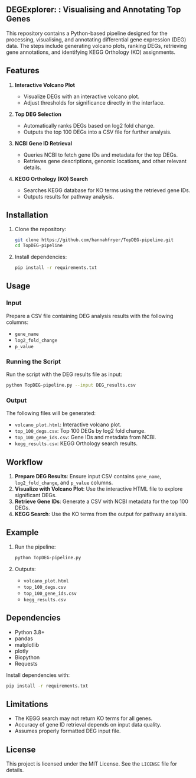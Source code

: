 ## DEGExplorer: : Visualising and Annotating Top Genes

This repository contains a Python-based pipeline designed for the processing, visualising, and annotating differential gene expression (DEG) data. The steps include generating volcano plots, ranking DEGs, retrieving
gene annotations, and identifying KEGG Orthology (KO) assignments. 

## Features

1. **Interactive Volcano Plot**
   - Visualize DEGs with an interactive volcano plot.
   - Adjust thresholds for significance directly in the interface.

2. **Top DEG Selection**
   - Automatically ranks DEGs based on log2 fold change.
   - Outputs the top 100 DEGs into a CSV file for further analysis.

3. **NCBI Gene ID Retrieval**
   - Queries NCBI to fetch gene IDs and metadata for the top DEGs.
   - Retrieves gene descriptions, genomic locations, and other relevant details.

4. **KEGG Orthology (KO) Search**
   - Searches KEGG database for KO terms using the retrieved gene IDs.
   - Outputs results for pathway analysis.

## Installation

1. Clone the repository:
   ```bash
   git clone https://github.com/hannahfryer/TopDEG-pipeline.git
   cd TopDEG-pipeline
   ```

2. Install dependencies:
   ```bash
   pip install -r requirements.txt
   ```

## Usage

### Input
Prepare a CSV file containing DEG analysis results with the following columns:
- `gene_name`
- `log2_fold_change`
- `p_value`

### Running the Script
Run the script with the DEG results file as input:
```bash
python TopDEG-pipeline.py --input DEG_results.csv
```

### Output
The following files will be generated:
- `volcano_plot.html`: Interactive volcano plot.
- `top_100_degs.csv`: Top 100 DEGs by log2 fold change.
- `top_100_gene_ids.csv`: Gene IDs and metadata from NCBI.
- `kegg_results.csv`: KEGG Orthology search results.

## Workflow

1. **Prepare DEG Results**: Ensure input CSV contains `gene_name`, `log2_fold_change`, and `p_value` columns.
2. **Visualize with Volcano Plot**: Use the interactive HTML file to explore significant DEGs.
3. **Retrieve Gene IDs**: Generate a CSV with NCBI metadata for the top 100 DEGs.
4. **KEGG Search**: Use the KO terms from the output for pathway analysis.

## Example

1. Run the pipeline:
   ```bash
   python TopDEG-pipeline.py 
   ```

2. Outputs:
   - `volcano_plot.html`
   - `top_100_degs.csv`
   - `top_100_gene_ids.csv`
   - `kegg_results.csv`

## Dependencies
- Python 3.8+
- pandas
- matplotlib
- plotly
- Biopython
- Requests

Install dependencies with:
```bash
pip install -r requirements.txt
```

## Limitations
- The KEGG search may not return KO terms for all genes.
- Accuracy of gene ID retrieval depends on input data quality.
- Assumes properly formatted DEG input file.

## License
This project is licensed under the MIT License. See the `LICENSE` file for details.
